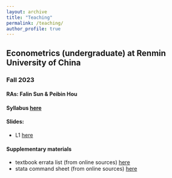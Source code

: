 ```yaml
---
layout: archive
title: "Teaching"
permalink: /teaching/
author_profile: true
---
```


## Econometrics (undergraduate) at Renmin University of China
### Fall 2023
#### RAs: Falin Sun & Peibin Hou
#### Syllabus [here](/files/syllabus_econometrics_23fall.pdf)
#### Slides:
- L1 [here](/files/L1.pdf)
#### Supplementary materials
- textbook errata list (from online sources) [here](/files/ErrataList.pdf)
- stata command sheet (from online sources) [here](/files/SataSheets.pdf)


